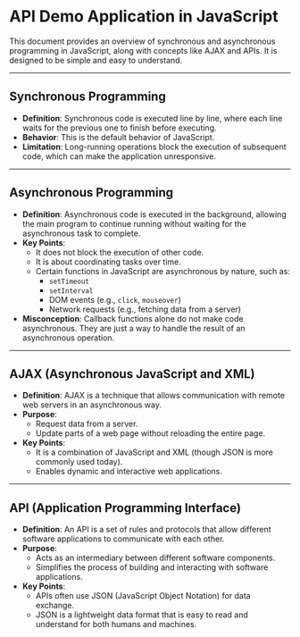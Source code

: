 # API Demo Application in JavaScript

This document provides an overview of synchronous and asynchronous programming in JavaScript, along with concepts like AJAX and APIs. It is designed to be simple and easy to understand.

---

## Synchronous Programming

- **Definition**: Synchronous code is executed line by line, where each line waits for the previous one to finish before executing.
- **Behavior**: This is the default behavior of JavaScript.
- **Limitation**: Long-running operations block the execution of subsequent code, which can make the application unresponsive.

---

## Asynchronous Programming

- **Definition**: Asynchronous code is executed in the background, allowing the main program to continue running without waiting for the asynchronous task to complete.
- **Key Points**:
    - It does not block the execution of other code.
    - It is about coordinating tasks over time.
    - Certain functions in JavaScript are asynchronous by nature, such as:
        - `setTimeout`
        - `setInterval`
        - DOM events (e.g., `click`, `mouseover`)
        - Network requests (e.g., fetching data from a server)
- **Misconception**: Callback functions alone do not make code asynchronous. They are just a way to handle the result of an asynchronous operation.

---

## AJAX (Asynchronous JavaScript and XML)

- **Definition**: AJAX is a technique that allows communication with remote web servers in an asynchronous way.
- **Purpose**:
    - Request data from a server.
    - Update parts of a web page without reloading the entire page.
- **Key Points**:
    - It is a combination of JavaScript and XML (though JSON is more commonly used today).
    - Enables dynamic and interactive web applications.

---

## API (Application Programming Interface)

- **Definition**: An API is a set of rules and protocols that allow different software applications to communicate with each other.
- **Purpose**:
    - Acts as an intermediary between different software components.
    - Simplifies the process of building and interacting with software applications.
- **Key Points**:
    - APIs often use JSON (JavaScript Object Notation) for data exchange.
    - JSON is a lightweight data format that is easy to read and understand for both humans and machines.

